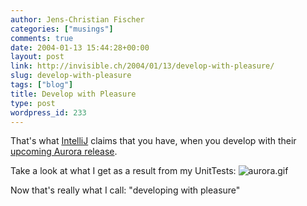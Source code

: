 ```yaml
---
author: Jens-Christian Fischer
categories: ["musings"]
comments: true
date: 2004-01-13 15:44:28+00:00
layout: post
link: http://invisible.ch/2004/01/13/develop-with-pleasure/
slug: develop-with-pleasure
tags: ["blog"]
title: Develop with Pleasure
type: post
wordpress_id: 233
---
```


That's what [IntelliJ](http://www.intellij.com) claims that you have, when you develop with their [upcoming Aurora release](http://www.intellij.com/idea/features4).

Take a look at what I get as a result from my UnitTests:
![aurora.gif](http://www.invisible.ch/images/aurora.gif)

Now that's really what I call: "developing with pleasure"
